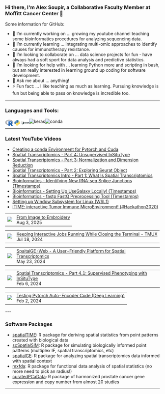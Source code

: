 ### Hi there, I'm Alex Soupir, a Collaborative Faculty Member at Moffitt Cancer Center 👋

<!--
**ACSoupir/ACSoupir** is a ✨ _special_ ✨ repository because its `README.md` (this file) appears on your GitHub profile.

Here are some ideas to get you started:

- 📫 How to reach me: ...
- 😄 Pronouns: ...
-->
Some information for GitHub:

- 🔭 I’m currently working on ... growing my youtube channel teaching some bioinformatics procedures for analyzing sequencing data.
- 🌱 I’m currently learning ... integrating multi-omic approaches to identify causes for immunotherapy resistance.
- 👯 I’m looking to collaborate on ... data science projects for fun - have always had a soft sport for data analysis and predictive statistics.
- 🤔 I’m looking for help with ... learning Python more and scripting in bash, but am really interested in learning ground up coding for software development.
- 💬 Ask me about ... anything!
- ⚡ Fun fact: ... I like teaching as much as learning. Pursuing knowledge is fun but being able to pass on knowledge is incredible too.

---

### Languages and Tools:

[<img align="left" alt="R and R Studio" height="26px" src="https://raw.githubusercontent.com/github/explore/80688e429a7d4ef2fca1e82350fe8e3517d3494d/topics/r/r.png" />][rcran]
[<img align="left" alt="python" height="26px" src="https://raw.githubusercontent.com/github/explore/80688e429a7d4ef2fca1e82350fe8e3517d3494d/topics/python/python.png" />][youtube]
[<img align="left" alt="bash" height="26px" src="https://raw.githubusercontent.com/github/explore/80688e429a7d4ef2fca1e82350fe8e3517d3494d/topics/bash/bash.png" />][youtube]
[<img align="left" alt="keras" height="26px" src="https://camo.githubusercontent.com/0d08dc4f9466d347e8d28a951ea51e3430c6f92c/68747470733a2f2f73332e616d617a6f6e6177732e636f6d2f6b657261732e696f2f696d672f6b657261732d6c6f676f2d323031382d6c617267652d313230302e706e67" />][preterm]
[<img align="left" alt="conda" height="26px" src="https://camo.githubusercontent.com/fad01f2c15a7fc0326d7e9cc816f46757fc86ed8/68747470733a2f2f73332e616d617a6f6e6177732e636f6d2f636f6e64612d6465762f636f6e64615f6c6f676f2e737667" />][preterm]
<br />

---

### Latest YouTube Videos
<!-- YOUTUBE:START -->
- [Creating a conda Environment for Pytorch and Cuda](https://www.youtube.com/watch?v=_z6WPasIK8U)
- [Spatial Transcriptomics - Part 4: Unsupervised InSituType](https://www.youtube.com/watch?v=w8i9BVc8pds)
- [Spatial Transcriptomics - Part 3: Normalization and Dimension Reduction](https://www.youtube.com/watch?v=2PWqvFaOwBw)
- [Spatial Transcriptomics - Part 2: Exploring Seurat Object](https://www.youtube.com/watch?v=f4d4-PVrtiI)
- [Spatial Transcriptomics Intro - Part 1: What Is Spatial Transcriptomics](https://www.youtube.com/watch?v=_qsHqB67O70)
- [Bioinformatics - Identifying New RNA-seq Splice Junctions &lpar;Timestamps&rpar;](https://www.youtube.com/watch?v=jO3Rh42Cx8Y)
- [Bioinformatics - Setting Up UseGalaxy Locally! &lpar;Timestamps&rpar;](https://www.youtube.com/watch?v=fty9KM6dh_w)
- [Bioinformatics - fastp FastQ Preprocessing Tool &lpar;Timestamps&rpar;](https://www.youtube.com/watch?v=iutnoFqOee0)
- [Setting up Window Subsystem for Linux &lpar;WSL1&rpar;](https://www.youtube.com/watch?v=D8gy6pnT6GE)
- [iTIME: interactive Tumor Immune MicroEnvironment! &lpar;#Hackathon2020&rpar;](https://www.youtube.com/watch?v=Hk9v4hMkoWo)
<!-- YOUTUBE:END -->

<!-- BLOG-POST-LIST:START --><table><tr><td><a href="https://www.youtube.com/watch?v=9lOpImx9YhI"><img width="140px" src="https://i.ytimg.com/vi/9lOpImx9YhI/mqdefault.jpg"></a></td>
<td><a href="https://www.youtube.com/watch?v=9lOpImx9YhI">From Image to Embroidery</a><br/>Aug 3, 2025</td></tr></table>
<table><tr><td><a href="https://www.youtube.com/watch?v=OAvLsQtrwVU"><img width="140px" src="https://i.ytimg.com/vi/OAvLsQtrwVU/mqdefault.jpg"></a></td>
<td><a href="https://www.youtube.com/watch?v=OAvLsQtrwVU">Keeping Interactive Jobs Running While Closing the Terminal - TMUX</a><br/>Jul 18, 2024</td></tr></table>
<table><tr><td><a href="https://www.youtube.com/watch?v=tAbhphyQz8g"><img width="140px" src="https://i.ytimg.com/vi/tAbhphyQz8g/mqdefault.jpg"></a></td>
<td><a href="https://www.youtube.com/watch?v=tAbhphyQz8g">SpaitalGE-Web - A User-Friendly Platform for Spatial Transcriptomics</a><br/>May 23, 2024</td></tr></table>
<table><tr><td><a href="https://www.youtube.com/watch?v=adBkaA9jrlY"><img width="140px" src="https://i.ytimg.com/vi/adBkaA9jrlY/mqdefault.jpg"></a></td>
<td><a href="https://www.youtube.com/watch?v=adBkaA9jrlY">Spatial Transcriptomics - Part 4.1: Supervised Phenotyping with InSituType</a><br/>Feb 6, 2024</td></tr></table>
<table><tr><td><a href="https://www.youtube.com/watch?v=oF7MYjQv1zA"><img width="140px" src="https://i.ytimg.com/vi/oF7MYjQv1zA/mqdefault.jpg"></a></td>
<td><a href="https://www.youtube.com/watch?v=oF7MYjQv1zA">Testing Pytorch Auto-Encoder Code &lpar;Deep Learning&rpar;</a><br/>Feb 2, 2024</td></tr></table>
<!-- BLOG-POST-LIST:END -->
---

### Software Packages

- [spatialTIME](https://github.com/FridleyLab/spatialTIME): R package for deriving spatial statistics from point patterns created with biological data
- [scSpatialSIM](https://fridleylab.github.io/scSpatialSIM/): R package for simulating biologically informed point patterns (multiplex IF, spatial transcriptomics, etc)
- [spatialGE](https://fridleylab.github.io/spatialGE/): R package for analyzing spatial transcriptomics data informed with spatial context
- [mxfda](https://github.com/julia-wrobel/mxfda): R package for functional data analysis of spatial statistics (no more need to pick an radius!)
- [curatedPCaData](https://github.com/Syksy/curatedPCaData): R package of harmonized prostate cancer gene expression and copy number from almost 20 studies

---

[rcran]: https://cran.r-project.org/
[youtube]: https://www.youtube.com/playlist?list=PL-0fKymgD8L8qW7SQDaEf3lrSyUkEkR1k
[preterm]: https://github.com/ACSoupir/Preterm-Dream-Challenge/blob/master/Neural_Net_Write_Up.md
